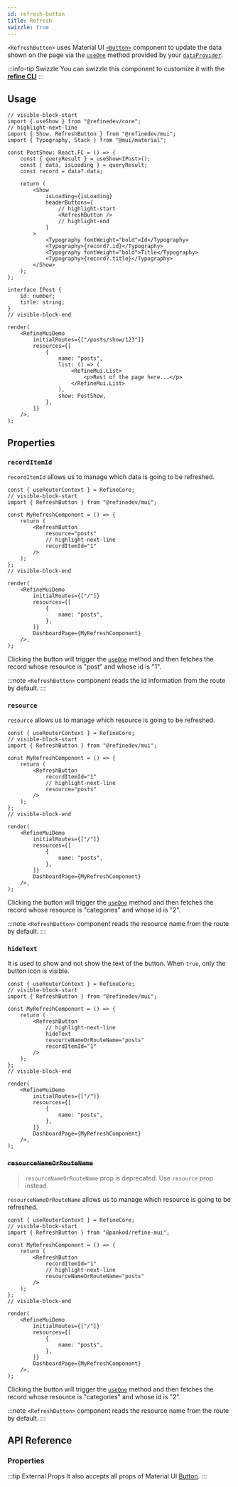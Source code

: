 ```yaml
---
id: refresh-button
title: Refresh
swizzle: true
---
```


`<RefreshButton>` uses Material UI [`<Button>`](https://mui.com/material-ui/react-button/) component to update the data shown on the page via the [`useOne`](/docs/api-reference/core/hooks/data/useOne/) method provided by your [`dataProvider`](/api-reference/core/providers/data-provider.md).

:::info-tip Swizzle
You can swizzle this component to customize it with the [**refine CLI**](/docs/packages/documentation/cli)
:::

## Usage

```tsx live url=http://localhost:3000/posts previewHeight=340px
// visible-block-start
import { useShow } from "@refinedev/core";
// highlight-next-line
import { Show, RefreshButton } from "@refinedev/mui";
import { Typography, Stack } from "@mui/material";

const PostShow: React.FC = () => {
    const { queryResult } = useShow<IPost>();
    const { data, isLoading } = queryResult;
    const record = data?.data;

    return (
        <Show
            isLoading={isLoading}
            headerButtons={
                // highlight-start
                <RefreshButton />
                // highlight-end
            }
        >
            <Typography fontWeight="bold">Id</Typography>
            <Typography>{record?.id}</Typography>
            <Typography fontWeight="bold">Title</Typography>
            <Typography>{record?.title}</Typography>
        </Show>
    );
};

interface IPost {
    id: number;
    title: string;
}
// visible-block-end

render(
    <RefineMuiDemo
        initialRoutes={["/posts/show/123"]}
        resources={[
            {
                name: "posts",
                list: () => (
                    <RefineMui.List>
                        <p>Rest of the page here...</p>
                    </RefineMui.List>
                ),
                show: PostShow,
            },
        ]}
    />,
);
```

## Properties

### `recordItemId`

`recordItemId` allows us to manage which data is going to be refreshed.

```tsx live disableScroll previewHeight=120px
const { useRouterContext } = RefineCore;
// visible-block-start
import { RefreshButton } from "@refinedev/mui";

const MyRefreshComponent = () => {
    return (
        <RefreshButton
            resource="posts"
            // highlight-next-line
            recordItemId="1"
        />
    );
};
// visible-block-end

render(
    <RefineMuiDemo
        initialRoutes={["/"]}
        resources={[
            {
                name: "posts",
            },
        ]}
        DashboardPage={MyRefreshComponent}
    />,
);
```

Clicking the button will trigger the [`useOne`](/docs/api-reference/core/hooks/data/useOne/) method and then fetches the record whose resource is "post" and whose id is "1".

:::note
`<RefreshButton>` component reads the id information from the route by default.
:::

### `resource`

`resource` allows us to manage which resource is going to be refreshed.

```tsx live disableScroll previewHeight=120px
const { useRouterContext } = RefineCore;
// visible-block-start
import { RefreshButton } from "@refinedev/mui";

const MyRefreshComponent = () => {
    return (
        <RefreshButton
            recordItemId="1"
            // highlight-next-line
            resource="posts"
        />
    );
};
// visible-block-end

render(
    <RefineMuiDemo
        initialRoutes={["/"]}
        resources={[
            {
                name: "posts",
            },
        ]}
        DashboardPage={MyRefreshComponent}
    />,
);
```

Clicking the button will trigger the [`useOne`](/docs/api-reference/core/hooks/data/useOne/) method and then fetches the record whose resource is "categories" and whose id is "2".

:::note
`<RefreshButton>` component reads the resource name from the route by default.
:::

### `hideText`

It is used to show and not show the text of the button. When `true`, only the button icon is visible.

```tsx live disableScroll previewHeight=120px
const { useRouterContext } = RefineCore;
// visible-block-start
import { RefreshButton } from "@refinedev/mui";

const MyRefreshComponent = () => {
    return (
        <RefreshButton
            // highlight-next-line
            hideText
            resourceNameOrRouteName="posts"
            recordItemId="1"
        />
    );
};
// visible-block-end

render(
    <RefineMuiDemo
        initialRoutes={["/"]}
        resources={[
            {
                name: "posts",
            },
        ]}
        DashboardPage={MyRefreshComponent}
    />,
);
```

### ~~`resourceNameOrRouteName`~~ <PropTag deprecated />

> `resourceNameOrRouteName` prop is deprecated. Use `resource` prop instead.

`resourceNameOrRouteName` allows us to manage which resource is going to be refreshed.

```tsx live disableScroll previewHeight=120px
const { useRouterContext } = RefineCore;
// visible-block-start
import { RefreshButton } from "@pankod/refine-mui";

const MyRefreshComponent = () => {
    return (
        <RefreshButton
            recordItemId="1"
            // highlight-next-line
            resourceNameOrRouteName="posts"
        />
    );
};
// visible-block-end

render(
    <RefineMuiDemo
        initialRoutes={["/"]}
        resources={[
            {
                name: "posts",
            },
        ]}
        DashboardPage={MyRefreshComponent}
    />,
);
```

Clicking the button will trigger the [`useOne`](/docs/api-reference/core/hooks/data/useOne/) method and then fetches the record whose resource is "categories" and whose id is "2".

:::note
`<RefreshButton>` component reads the resource name from the route by default.
:::

## API Reference

### Properties

<PropsTable module="@refinedev/mui/RefreshButton" />

:::tip External Props
It also accepts all props of Material UI [Button](https://mui.com/material-ui/api/button/).
:::

